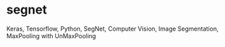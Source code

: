 # segnet
Keras, Tensorflow, Python, SegNet, Computer Vision, Image Segmentation, MaxPooling with UnMaxPooling
